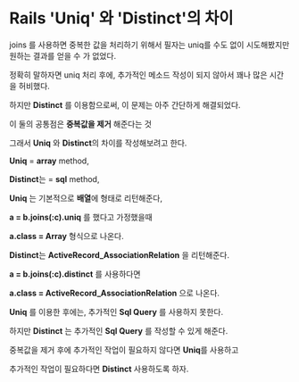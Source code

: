 # Rails 'Uniq' 와 'Distinct'의 차이 



joins 를 사용하면 중복한 값을 처리하기 위해서 필자는 uniq를 수도 없이 시도해봤지만 원하는 결과를 얻을 수 가 없었다. 

정확히 말하자면 uniq 처리 후에, 추가적인 메소드 작성이 되지 않아서 꽤나 많은 시간을 허비했다.

하지만 **Distinct** 를 이용함으로써, 이 문제는 아주 간단하게 해결되었다.



이 둘의 공통점은 **중복값을 제거** 해준다는 것

그래서 **Uniq** 와 **Distinct**의 차이를 작성해보려고 한다.



**Uniq** = **array** method,

**Distinct**는  = **sql** method,



**Uniq** 는 기본적으로 **배열**에 형태로 리턴해준다,

**a = b.joins(:c).uniq**  를 했다고 가정했을때

**a.class = Array** 형식으로 나온다.



**Distinct**는 **ActiveRecord_AssociationRelation** 을 리턴해준다.

**a = b.joins(:c).distinct**  를 사용하다면 

**a.class = ActiveRecord_AssociationRelation** 으로 나온다.



**Uniq** 를 이용한 후에는, 추가적인 **Sql Query** 를 사용하지 못한다.

하지만 **Distinct** 는 추가적인  **Sql Query** 를  작성할 수 있게 해준다.



중복값을 제거 후에 추가적인 작업이 필요하지 않다면 **Uniq**를 사용하고

추가적인 작업이 필요하다면 **Distinct**  사용하도록 하자.
